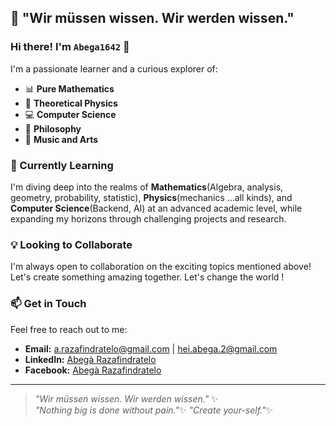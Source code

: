 ## 🧠 "Wir müssen wissen. Wir werden wissen."  

### Hi there! I'm `Abega1642` 👋  

I'm a passionate learner and a curious explorer of:  
- 📊 **Pure Mathematics**  
- 🌌 **Theoretical Physics**  
- 💻 **Computer Science**  
- 📖 **Philosophy**  
- 🎵 **Music and Arts**  

### 🌱 Currently Learning  
I'm diving deep into the realms of **Mathematics**(Algebra, analysis, geometry, probability, statistic), **Physics**(mechanics ...all kinds), and **Computer Science**(Backend, AI) at an advanced academic level, while expanding my horizons through challenging projects and research.  

### 💡 Looking to Collaborate  
I'm always open to collaboration on the exciting topics mentioned above! Let's create something amazing together.
Let's change the world !

### 📫 Get in Touch  
Feel free to reach out to me:  
- **Email:** [a.razafindratelo@gmail.com](mailto:a.razafindratelo@gmail.com) | [hei.abega.2@gmail.com](mailto:hei.abega.2@gmail.com)  
- **LinkedIn:** [Abegà Razafindratelo](https://www.linkedin.com/in/abegà-razafindratelo)
- **Facebook:** [Abegà Razafindratelo](https://www.facebook.com/a.razafindratelo/)

---  
> *"Wir müssen wissen. Wir werden wissen."* ✨  
> *"Nothing big is done without pain."*✨
> *"Create your-self."*✨
<!---  
Abega1642/Abega1642 is a ✨ special ✨ repository because its `README.md` (this file) appears on your GitHub profile.  
You can click the Preview link to take a look at your changes.  
--->  

